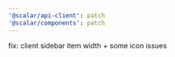 ```yaml
---
'@scalar/api-client': patch
'@scalar/components': patch
---
```


fix: client sidebar item width + some icon issues
